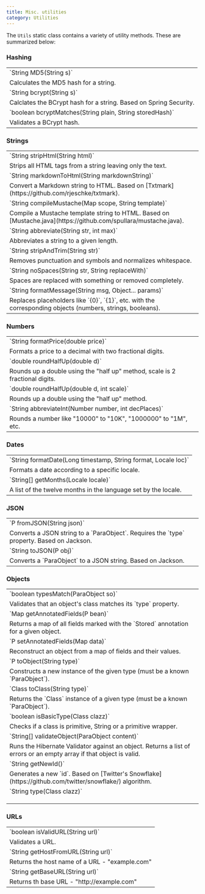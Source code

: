 ```yaml
---
title: Misc. utilities
category: Utilities
---
```


The `Utils` static class contains a variety of utility methods. These are summarized below:

### Hashing

<table class="table table-striped">
	<tbody>
		<tr><td>`String MD5(String s)`</td></tr>
		<tr><td> Calculates the MD5 hash for a string. </td></tr>
		<tr><td>`String bcrypt(String s)`</td></tr>
		<tr><td> Calclates the BCrypt hash for a string. Based on Spring Security. </td></tr>
		<tr><td>`boolean bcryptMatches(String plain, String storedHash)`</td></tr>
		<tr><td> Validates a BCrypt hash. </td></tr>
	</tbody>
</table>

### Strings

<table class="table table-striped">
	<tbody>
		<tr><td>`String stripHtml(String html)`</td></tr>
		<tr><td> Strips all HTML tags from a string leaving only the text. </td></tr>
		<tr><td>`String markdownToHtml(String markdownString)`</td></tr>
		<tr><td> Convert a Markdown string to HTML. Based on [Txtmark](https://github.com/rjeschke/txtmark).</td></tr>
		<tr><td>`String compileMustache(Map<String, Object> scope, String template)`</td></tr>
		<tr><td> Compile a Mustache template string to HTML. Based on [Mustache.java](https://github.com/spullara/mustache.java).</td></tr>
		<tr><td>`String abbreviate(String str, int max)`</td></tr>
		<tr><td> Abbreviates a string to a given length. </td></tr>
		<tr><td>`String stripAndTrim(String str)`</td></tr>
		<tr><td> Removes punctuation and symbols and normalizes whitespace. </td></tr>
		<tr><td>`String noSpaces(String str, String replaceWith)`</td></tr>
		<tr><td> Spaces are replaced with something or removed completely. </td></tr>
		<tr><td>`String formatMessage(String msg, Object... params)`</td></tr>
		<tr><td> Replaces placeholders like `{0}`, `{1}`, etc. with the corresponding objects (numbers, strings, booleans). </td></tr>
	</tbody>
</table>

### Numbers

<table class="table table-striped">
	<tbody>
		<tr><td>`String formatPrice(double price)`</td></tr>
		<tr><td> Formats a price to a decimal with two fractional digits. </td></tr>
		<tr><td>`double roundHalfUp(double d)`</td></tr>
		<tr><td> Rounds up a double using the "half up" method, scale is 2 fractional digits.</td></tr>
		<tr><td>`double roundHalfUp(double d, int scale)`</td></tr>
		<tr><td> Rounds up a double using the "half up" method.</td></tr>
		<tr><td>`String abbreviateInt(Number number, int decPlaces)`</td></tr>
		<tr><td> Rounds a number like "10000" to "10K", "1000000" to "1M", etc. </td></tr>
	</tbody>
</table>

### Dates

<table class="table table-striped">
	<tbody>
		<tr><td>`String formatDate(Long timestamp, String format, Locale loc)`</td></tr>
		<tr><td> Formats a date according to a specific locale. </td></tr>
		<tr><td>`String[] getMonths(Locale locale)`</td></tr>
		<tr><td> A list of the twelve months in the language set by the locale. </td></tr>
	</tbody>
</table>

### JSON

<table class="table table-striped">
	<tbody>
		<tr><td>`P fromJSON(String json)`</td></tr>
		<tr><td> Converts a JSON string to a `ParaObject`. Requires the `type` property. Based on Jackson. </td></tr>
		<tr><td>`String toJSON(P obj)`</td></tr>
		<tr><td> Converts a `ParaObject` to a JSON string. Based on Jackson. </td></tr>
	</tbody>
</table>

### Objects

<table class="table table-striped">
	<tbody>
		<tr><td>`boolean typesMatch(ParaObject so)`</td></tr>
		<tr><td> Validates that an object's class matches its `type` property. </td></tr>
		<tr><td>`Map<String, Object> getAnnotatedFields(P bean)`</td></tr>
		<tr><td> Returns a map of all fields marked with the `Stored` annotation for a given object. </td></tr>
		<tr><td>`P setAnnotatedFields(Map<String, Object> data)`</td></tr>
		<tr><td> Reconstruct an object from a map of fields and their values. </td></tr>
		<tr><td>`P toObject(String type)`</td></tr>
		<tr><td> Constructs a new instance of the given type (must be a known `ParaObject`). </td></tr>
		<tr><td>`Class<? extends ParaObject> toClass(String type)`</td></tr>
		<tr><td> Returns the `Class` instance of a given type (must be a known `ParaObject`). </td></tr>
		<tr><td> `boolean isBasicType(Class<?> clazz)` </td></tr>
		<tr><td> Checks if a class is primitive, String or a primitive wrapper. </td></tr>
		<tr><td>`String[] validateObject(ParaObject content)`</td></tr>
		<tr><td> Runs the Hibernate Validator against an object. Returns a list of errors or an empty array if that object is valid. </td></tr>
		<tr><td>`String getNewId()`</td></tr>
		<tr><td> Generates a new `id`. Based on [Twitter's Snowflake](https://github.com/twitter/snowflake/) algorithm. </td></tr>
		<tr><td>`String type(Class<? extends ParaObject> clazz)`</td></tr>
		<tr><td> </td></tr>
		<tr><td> </td></tr>
		<tr><td> </td></tr>
	</tbody>
</table>

### URLs

<table class="table table-striped">
	<tbody>
		<tr><td>`boolean isValidURL(String url)`</td></tr>
		<tr><td> Validates a URL. </td></tr>
		<tr><td>`String getHostFromURL(String url)`</td></tr>
		<tr><td> Returns the host name of a URL - "example.com" </td></tr>
		<tr><td>`String getBaseURL(String url)`</td></tr>
		<tr><td> Returns th base URL - "http://example.com" </td></tr>
	</tbody>
</table>
